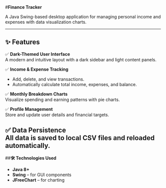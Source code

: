 #**Finance Tracker**

A Java Swing-based desktop application for managing personal income and expenses with data visualization charts.

---

## ✨ Features

✅ **Dark-Themed User Interface**  
A modern and intuitive layout with a dark sidebar and light content panels.

✅ **Income & Expense Tracking**  
- Add, delete, and view transactions.
- Automatically calculate total income, expenses, and balance.

✅ **Monthly Breakdown Charts**  
Visualize spending and earning patterns with pie charts.

✅ **Profile Management**  
Store and update user details and financial targets.

✅ **Data Persistence**  
All data is saved to local CSV files and reloaded automatically.
---

##**🛠️ Technologies Used**

- **Java 8+**
- **Swing** – for GUI components
- **JFreeChart** – for charting

     
